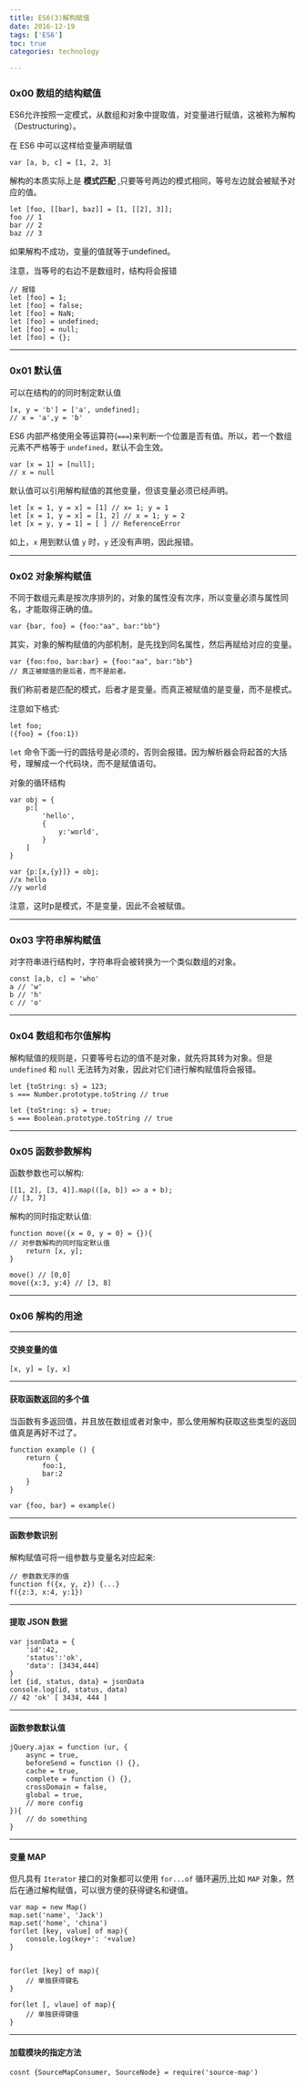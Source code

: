 ```yaml
---
title: ES6(3)解构赋值
date: 2016-12-19
tags: ['ES6']
toc: true
categories: technology

---
```

### 0x00 数组的结构赋值
ES6允许按照一定模式，从数组和对象中提取值，对变量进行赋值，这被称为解构（Destructuring）。

在 ES6 中可以这样给变量声明赋值

```
var [a, b, c] = [1, 2, 3]
```

解构的本质实际上是 **模式匹配** ,只要等号两边的模式相同，等号左边就会被赋予对应的值。


```
let [foo, [[bar], baz]] = [1, [[2], 3]];
foo // 1
bar // 2
baz // 3
```

如果解构不成功，变量的值就等于undefined。

注意，当等号的右边不是数组时，结构将会报错

```
// 报错
let [foo] = 1;
let [foo] = false;
let [foo] = NaN;
let [foo] = undefined;
let [foo] = null;
let [foo] = {};
```

---
### 0x01 默认值
可以在结构的的同时制定默认值

```
[x, y = 'b'] = ['a', undefined];
// x = 'a',y = 'b'
```

ES6 内部严格使用全等运算符(`===`)来判断一个位置是否有值。所以，若一个数组元素不严格等于 `undefined`，默认不会生效。

```
var [x = 1] = [null];
// x = null
```

默认值可以引用解构赋值的其他变量，但该变量必须已经声明。

```
let [x = 1, y = x] = [1] // x= 1; y = 1
let [x = 1, y = x] = [1, 2] // x = 1; y = 2
let [x = y, y = 1] = [ ] // ReferenceError
```

如上，`x` 用到默认值 `y` 时，`y` 还没有声明，因此报错。


---
### 0x02 对象解构赋值
不同于数组元素是按次序排列的，对象的属性没有次序，所以变量必须与属性同名，才能取得正确的值。

```
var {bar, foo} = {foo:"aa", bar:"bb"}
```

其实，对象的解构赋值的内部机制，是先找到同名属性，然后再赋给对应的变量。

```
var {foo:foo, bar:bar} = {foo:"aa", bar:"bb"}
// 真正被赋值的是后者，而不是前者。
```

我们称前者是匹配的模式，后者才是变量。而真正被赋值的是变量，而不是模式。

注意如下格式:

```
let foo;
({foo} = {foo:1})
```

`let` 命令下面一行的圆括号是必须的，否则会报错。因为解析器会将起首的大括号，理解成一个代码块，而不是赋值语句。

对象的循环结构

```
var obj = {
	p:[
		'hello',
		{
			y:'world',
		}
	]
}

var {p:[x,{y}]} = obj;
//x hello
//y world
```

注意，这时p是模式，不是变量，因此不会被赋值。

---
### 0x03 字符串解构赋值
对字符串进行结构时，字符串将会被转换为一个类似数组的对象。

```
const [a,b, c] = 'who'
a // 'w'
b // 'h'
c // 'o'
```

---
### 0x04 数组和布尔值解构
解构赋值的规则是，只要等号右边的值不是对象，就先将其转为对象。但是 `undefined` 和 `null` 无法转为对象，因此对它们进行解构赋值将会报错。

```
let {toString: s} = 123;
s === Number.prototype.toString // true

let {toString: s} = true;
s === Boolean.prototype.toString // true
```


---
### 0x05 函数参数解构
函数参数也可以解构:

```
[[1, 2], [3, 4]].map(([a, b]) => a + b);
// [3, 7]
```

解构的同时指定默认值:

```
function move({x = 0, y = 0} = {}){
// 对参数解构的同时指定默认值
    return [x, y];
}

move() // [0,0]
move({x:3, y:4} // [3, 8]
```

---
### 0x06 解构的用途

---
#### 交换变量的值

```
[x, y] = [y, x]
```

---
#### 获取函数返回的多个值
当函数有多返回值，并且放在数组或者对象中，那么使用解构获取这些类型的返回值真是再好不过了。

```
function example () {
    return {
        foo:1,
        bar:2
    }
}

var {foo, bar} = example()
```

---
#### 函数参数识别
解构赋值可将一组参数与变量名对应起来:

```
// 参数数无序的值
function f({x, y, z}) {...}
f({z:3, x:4, y:1})
```

---
#### 提取 JSON 数据

```
var jsonData = {
    'id':42,
    'status':'ok',
    'data': [3434,444]
}
let {id, status, data} = jsonData
console.log(id, status, data)
// 42 'ok' [ 3434, 444 ]
```

---
#### 函数参数默认值

```
jQuery.ajax = function (ur, {
    async = true,
    beforeSend = function () {},
    cache = true,
    complete = function () {},
    crossDomain = false,
    global = true,
    // more config
}){
    // do something
}
```

---
#### 变量 MAP
但凡具有 `Iterator` 接口的对象都可以使用 `for...of` 循环遍历,比如 `MAP` 对象，然后在通过解构赋值，可以很方便的获得键名和键值。

```
var map = new Map()
map.set('name', 'Jack')
map.set('home', 'china')
for(let [key, value] of map){
    console.log(key+': '+value)
}


for(let [key] of map){
    // 单独获得键名
}

for(let [, vlaue] of map){
    // 单独获得键值
}
```



---
#### 加载模块的指定方法

```
cosnt {SourceMapConsumer, SourceNode} = require('source-map')
```


